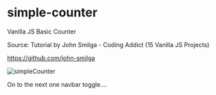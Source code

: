 # simple-counter

Vanilla JS Basic Counter


Source: Tutorial by John Smilga - Coding Addict (15 Vanilla JS Projects)

https://github.com/john-smilga

![simpleCounter](https://user-images.githubusercontent.com/125808990/222778262-0e7890c5-1e0b-4f7c-a73c-2241286b5a81.png)

On to the next one navbar toggle....

